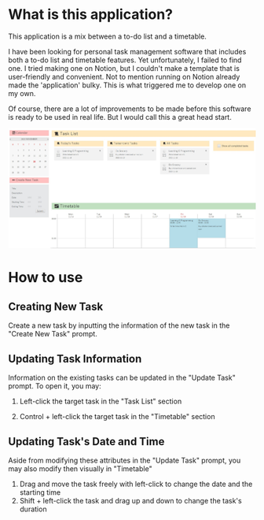 # What is this application?

This application is a mix between a to-do list and a timetable.

I have been looking for personal
task management software that includes both a to-do list and timetable features.
Yet unfortunately, I failed to find one. I tried making one on Notion, but I couldn't make a template
that is user-friendly and convenient. Not to mention running on Notion already made the 'application'
bulky. This is what triggered me to develop one on my own.

Of course, there are a lot of improvements to be made before this software is ready to be used in real life. But I would
call this a great head start.

![](img/demo.jpg)

# How to use

## Creating New Task

Create a new task by inputting the information of the new task in the "Create New Task" prompt.

## Updating Task Information

Information on the existing tasks can be updated in the "Update Task" prompt. To open it, you may:

1. Left-click the target task in the "Task List" section

2. Control + left-click the target task in the "Timetable" section

## Updating Task's Date and Time

Aside from modifying these attributes in the "Update Task" prompt, you may also modify then
visually in "Timetable"

1. Drag and move the task freely with left-click to change the date and the starting time
2. Shift + left-click the task and drag up and down to change the task's duration


